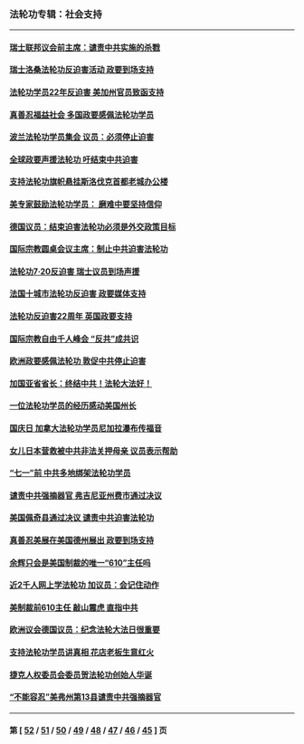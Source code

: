 ### 法轮功专辑：社会支持
---
#### [瑞士联邦议会前主席：谴责中共实施的杀戮](../../pages/nf4386/n13127336.md?07310430) 
#### [瑞士洛桑法轮功反迫害活动 政要到场支持](../../pages/nf4386/n13119398.md?07310430) 
#### [法轮功学员22年反迫害 美加州官员致函支持](../../pages/nf4386/n13118879.md?07310430) 
#### [真善忍福益社会 多国政要感佩法轮功学员](../../pages/nf4386/n13116951.md?07310430) 
#### [波兰法轮功学员集会 议员：必须停止迫害](../../pages/nf4386/n13116685.md?07310430) 
#### [全球政要声援法轮功 吁结束中共迫害](../../pages/nf4386/n13114441.md?07310430) 
#### [支持法轮功旗帜悬挂斯洛伐克首都老城办公楼](../../pages/nf4386/n13112261.md?07310430) 
#### [美专家鼓励法轮功学员： 磨难中要坚持信仰](../../pages/nf4386/n13108359.md?07310430) 
#### [德国议员：结束迫害法轮功必须是外交政策目标](../../pages/nf4386/n13109600.md?07310430) 
#### [国际宗教圆桌会议主席：制止中共迫害法轮功](../../pages/nf4386/n13108177.md?07310430) 
#### [法轮功7·20反迫害 瑞士议员到场声援](../../pages/nf4386/n13107072.md?07310430) 
#### [法国十城市法轮功反迫害 政要媒体支持](../../pages/nf4386/n13104833.md?07310430) 
#### [法轮功反迫害22周年 英国政要支持](../../pages/nf4386/n13091349.md?07310430) 
#### [国际宗教自由千人峰会 “反共”成共识](../../pages/nf4386/n13091403.md?07310430) 
#### [欧洲政要感佩法轮功 敦促中共停止迫害](../../pages/nf4386/n13090743.md?07310430) 
#### [加国亚省省长：终结中共！法轮大法好！](../../pages/nf4386/n13084394.md?07310430) 
#### [一位法轮功学员的经历感动美国州长](../../pages/nf4386/n13078953.md?07310430) 
#### [国庆日 加拿大法轮功学员尼加拉瀑布传福音](../../pages/nf4386/n13064493.md?07310430) 
#### [女儿日本营救被中共非法关押母亲 议员表示帮助](../../pages/nf4386/n13053042.md?07310430) 
#### [“七一”前 中共多地绑架法轮功学员](../../pages/nf4386/n13045655.md?07310430) 
#### [谴责中共强摘器官 弗吉尼亚州费市通过决议](../../pages/nf4386/n13040108.md?07310430) 
#### [美国佩奇县通过决议 谴责中共迫害法轮功](../../pages/nf4386/n13027185.md?07310430) 
#### [真善忍美展在美国德州展出 政要到场支持](../../pages/nf4386/n13010579.md?07310430) 
#### [余辉只会是美国制裁的唯一“610”主任吗](../../pages/nf4386/n12972837.md?07310430) 
#### [近2千人网上学法轮功 加议员：会记住动作](../../pages/nf4386/n12972642.md?07310430) 
#### [美制裁前610主任 敲山震虎 直指中共](../../pages/nf4386/n12968555.md?07310430) 
#### [欧洲议会德国议员：纪念法轮大法日很重要](../../pages/nf4386/n12965367.md?07310430) 
#### [支持法轮功学员讲真相 花店老板生意红火](../../pages/nf4386/n12963056.md?07310430) 
#### [捷克人权委员会委员贺法轮功创始人华诞](../../pages/nf4386/n12960301.md?07310430) 
#### [“不能容忍”美弗州第13县谴责中共强摘器官](../../pages/nf4386/n12958610.md?07310430) 

---
#### 第 [ [52](./52.md?07310430) / [51](./51.md?07310430) / [50](./50.md?07310430) / [49](./49.md?07310430) / [48](./48.md?07310430) / [47](./47.md?07310430) / [46](./46.md?07310430) / [45](./45.md?07310430) ] 页
